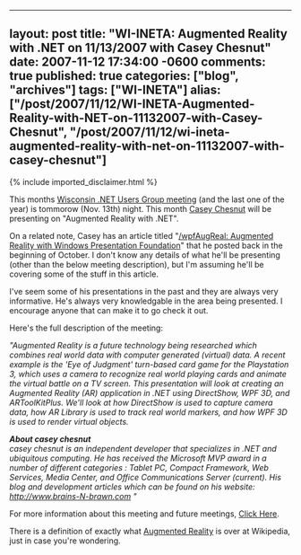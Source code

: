   ---
  layout: post
  title: "WI-INETA: Augmented Reality with .NET on 11/13/2007 with Casey Chesnut"
  date: 2007-11-12 17:34:00 -0600
  comments: true
  published: true
  categories: ["blog", "archives"]
  tags: ["WI-INETA"]
  alias: ["/post/2007/11/12/WI-INETA-Augmented-Reality-with-NET-on-11132007-with-Casey-Chesnut", "/post/2007/11/12/wi-ineta-augmented-reality-with-net-on-11132007-with-casey-chesnut"]
  ---
<!-- more -->
{% include imported_disclaimer.html %}
<p>This months <a href="http://wi-ineta.org/DesktopDefault.aspx?tabid=58">Wisconsin .NET Users Group meeting</a> (and the last one of the year) is tommorow (Nov. 13th) night.&nbsp;This month <a href="http://www.mperfect.net/brains-n-brawn/">Casey Chesnut</a> will be presenting on&nbsp;"Augmented Reality with .NET".</p>
<p>On a related note, Casey has an article titled "<a href="http://www.mperfect.net/wpfAugReal/">/wpfAugReal: Augmented Reality with Windows Presentation Foundation</a>" that he posted back in the beginning of October. I don't know any details of what he'll be presenting (other than the below meeting description), but I'm assuming he'll be covering some of the stuff in this article.</p>
<p>I've seem some of his presentations in the past and they are always very informative. He's always very knowledgable in the area being presented. I encourage anyone that can make it to go check it out.</p>
<p>Here's the full description of the meeting:</p>
<p><em>"Augmented Reality is a future technology being researched which combines real world data with computer generated (virtual) data. A recent example is the 'Eye of Judgment' turn-based card game for the Playstation 3, which uses a camera to recognize real world playing cards and animate the virtual battle on a TV screen. This presentation will look at creating an Augmented Reality (AR) application in .NET using DirectShow, WPF 3D, and ARToolKitPlus. We'll look at how DirectShow is used to capture camera data, how AR Library is used to track real world markers, and how WPF 3D is used to render virtual objects.</em></p>
<p><em><strong>About casey chesnut<br /> </strong>casey chesnut is an independent developer that specializes in .NET and ubiquitous computing. He has received the Microsoft MVP award in a number of different categories : Tablet PC, Compact Framework, Web Services, Media Center, and Office Communications Server (current). His blog and development articles which can be found on his website: </em><a href="http://www.brains-n-brawn.com/"><em>http://www.brains-N-brawn.com</em></a><em> "</em></p>
<p>For more information about this meeting and future meetings, <a href="http://wi-ineta.org/DesktopDefault.aspx?tabid=58">Click Here</a>.</p>
<p>There is a definition of exactly what <a href="http://en.wikipedia.org/wiki/Augmented_reality">Augmented Reality</a> is over at Wikipedia, just in case you're wondering.</p>
